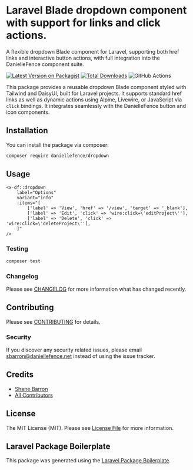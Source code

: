 # Laravel Blade dropdown component with support for links and click actions.

A flexible dropdown Blade component for Laravel, supporting both href links and interactive button actions, with full integration into the DanielleFence component suite.

[![Latest Version on Packagist](https://img.shields.io/packagist/v/daniellefence/dropdown.svg?style=flat-square)](https://packagist.org/packages/daniellefence/dropdown)
[![Total Downloads](https://img.shields.io/packagist/dt/daniellefence/dropdown.svg?style=flat-square)](https://packagist.org/packages/daniellefence/dropdown)
![GitHub Actions](https://github.com/daniellefence/dropdown/actions/workflows/main.yml/badge.svg)

This package provides a reusable dropdown Blade component styled with Tailwind and DaisyUI, built for Laravel projects. It supports standard href links as well as dynamic actions using Alpine, Livewire, or JavaScript via `click` bindings. It integrates seamlessly with the DanielleFence button and icon components.

## Installation

You can install the package via composer:

```bash
composer require daniellefence/dropdown
```

## Usage

```blade
<x-df::dropdown
    label="Options"
    variant="info"
    :items="[
        ['label' => 'View', 'href' => '/view', 'target' => '_blank'],
        ['label' => 'Edit', 'click' => 'wire:click=\'editProject\''],
        ['label' => 'Delete', 'click' => 'wire:click=\'deleteProject\''],
    ]"
/>
```

### Testing

```bash
composer test
```

### Changelog

Please see [CHANGELOG](CHANGELOG.md) for more information what has changed recently.

## Contributing

Please see [CONTRIBUTING](CONTRIBUTING.md) for details.

### Security

If you discover any security related issues, please email sbarron@daniellefence.net instead of using the issue tracker.

## Credits

-   [Shane Barron](https://github.com/daniellefence)
-   [All Contributors](../../contributors)

## License

The MIT License (MIT). Please see [License File](LICENSE.md) for more information.

## Laravel Package Boilerplate

This package was generated using the [Laravel Package Boilerplate](https://laravelpackageboilerplate.com).
